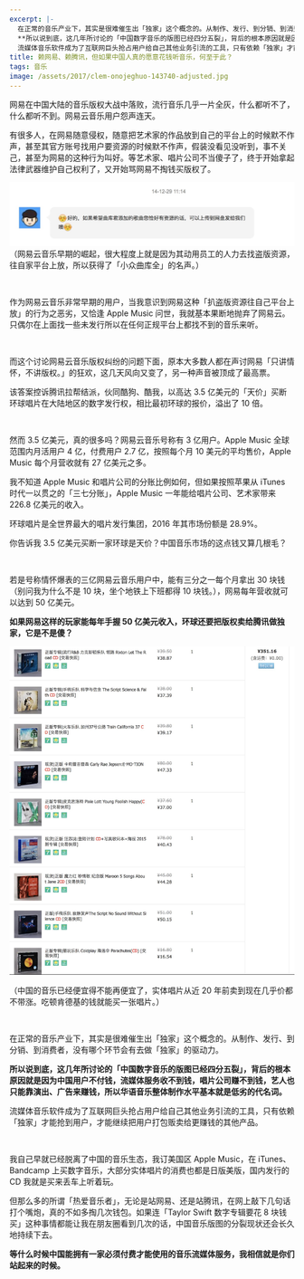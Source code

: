 ```yaml
---
excerpt: |-
  在正常的音乐产业下，其实是很难催生出「独家」这个概念的。从制作、发行、到分销、到消费者，没有哪个环节会有去做「独家」的驱动力。  
  **所以说到底，这几年所讨论的「中国数字音乐的版图已经四分五裂」，背后的根本原因就是因为中国用户不付钱，流媒体服务收不到钱，唱片公司赚不到钱，艺人也只能靠演出、广告来赚钱，所以华语音乐整体制作水平基本就是低劣的代名词。**  
  流媒体音乐软件成为了互联网巨头抢占用户给自己其他业务引流的工具，只有依赖「独家」才能抢到用户，才能继续把用户打包贩卖给更赚钱的其他产品。
title: 赖网易、赖腾讯，但如果中国人真的愿意花钱听音乐，何至于此？
tags: 音乐
image: /assets/2017/clem-onojeghuo-143740-adjusted.jpg
---
```


网易在中国大陆的音乐版权大战中落败，流行音乐几乎一片全灰，什么都听不了，什么都听不到。网易云音乐用户怨声连天。

有很多人，在网易随意侵权，随意把艺术家的作品放到自己的平台上的时候默不作声，甚至其官方账号找用户要资源的时候默不作声，假装没看见没听到，事不关己，甚至为网易的这种行为叫好。等艺术家、唱片公司不当傻子了，终于开始拿起法律武器维护自己权利了，又开始骂网易不掏钱买版权了。

![](/assets/2017/v2-4e544e815d3e5c9fdd797b473695cbd4.jpg)
（网易云音乐早期的崛起，很大程度上就是因为其动用员工的人力去找盗版资源，往自家平台上放，所以获得了「小众曲库全」的名声。）

<br>

作为网易云音乐非常早期的用户，当我意识到网易这种「扒盗版资源往自己平台上放」的行为之恶劣，又恰逢 Apple Music 问世，我就基本果断地抛弃了网易云。只偶尔在上面找一些未发行所以在任何正规平台上都找不到的音乐来听。

<br>

而这个讨论网易云音乐版权纠纷的问题下面，原本大多数人都在声讨网易「只讲情怀，不讲版权。」的狂欢，这几天风向又变了，另一种声音被顶成了最高票。

该答案控诉腾讯拉帮结派，伙同酷狗、酷我，以高达 3.5 亿美元的「天价」买断环球唱片在大陆地区的数字发行权，相比最初环球的报价，溢出了 10 倍。

<br>

然而 3.5 亿美元，真的很多吗？网易云音乐号称有 3 亿用户。Apple Music 全球范围内月活用户 4 亿，付费用户 2.7 亿，按照每个月 10 美元的平均售价，Apple Music 每个月营收就有 27 亿美元之多。

我不知道 Apple Music 和唱片公司的分账比例如何，但如果按照苹果从 iTunes 时代一以贯之的「三七分账」，Apple Music 一年能给唱片公司、艺术家带来 226.8 亿美元的收入。

环球唱片是全世界最大的唱片发行集团，2016 年其市场份额是 28.9%。

你告诉我 3.5 亿美元买断一家环球是天价？中国音乐市场的这点钱又算几根毛？

<br>

若是号称情怀爆表的三亿网易云音乐用户中，能有三分之一每个月拿出 30 块钱（别问我为什么不是 10 块，坐个地铁上下班都得 10 块钱。），网易每年营收就可以达到 50 亿美元。

**如果网易这样的玩家能每年手握 50 亿美元收入，环球还要把版权卖给腾讯做独家，它是不是傻？**

![](/assets/2017/v2-c309ecdc0d326a882299c2aeafd70c43.jpg)

（中国的音乐已经便宜得不能再便宜了，实体唱片从近 20 年前卖到现在几乎价都不带涨。吃顿肯德基的钱就能买一张唱片。）

<br>

在正常的音乐产业下，其实是很难催生出「独家」这个概念的。从制作、发行、到分销、到消费者，没有哪个环节会有去做「独家」的驱动力。

**所以说到底，这几年所讨论的「中国数字音乐的版图已经四分五裂」，背后的根本原因就是因为中国用户不付钱，流媒体服务收不到钱，唱片公司赚不到钱，艺人也只能靠演出、广告来赚钱，所以华语音乐整体制作水平基本就是低劣的代名词。**

流媒体音乐软件成为了互联网巨头抢占用户给自己其他业务引流的工具，只有依赖「独家」才能抢到用户，才能继续把用户打包贩卖给更赚钱的其他产品。

<br>

我自己早就已经脱离了中国的音乐生态，我订美国区 Apple Music，在 iTunes、Bandcamp 上买数字音乐，大部分实体唱片的消费也都是日版美版，国内发行的 CD 我就是买来丢车上听着玩。

但那么多的所谓「热爱音乐者」，无论是站网易、还是站腾讯，在网上敲下几句话打个嘴炮，真的不如多掏几次钱包。如果连「Taylor Swift 数字专辑要花 8 块钱买」这种事情都能让我在朋友圈看到几次的话，中国音乐版图的分裂现状还会长久地持续下去。

**等什么时候中国能拥有一家必须付费才能使用的音乐流媒体服务，我相信就是你们站起来的时候。**
